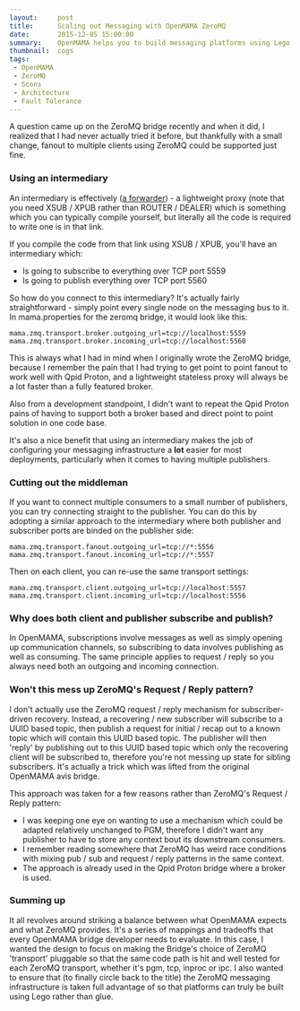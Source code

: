 ```yaml
---
layout:     post
title:      Scaling out Messaging with OpenMAMA ZeroMQ
date:       2015-12-05 15:00:00
summary:    OpenMAMA helps you to build messaging platforms using Lego rather than glue
thumbnail:  cogs
tags:
 - OpenMAMA
 - ZeroMQ
 - Scons
 - Architecture
 - Fault Tolerance
---
```


A question came up on the ZeroMQ bridge recently and when it did, I realized
that I had never actually tried it before, but thankfully with a small change,
fanout to multiple clients using ZeroMQ could be supported just fine.

### Using an intermediary

An intermediary is effectively ([a forwarder](http://zguide.zeromq.org/page:all#ZeroMQ-s-Built-In-Proxy-Function)) -
a lightweight proxy (note that you need XSUB / XPUB rather than ROUTER / DEALER) which is
something which you can typically compile yourself, but literally all the code is
required to write one is in that link.

If you compile the code from that link using XSUB / XPUB, you'll have an
intermediary which:

* Is going to subscribe to everything over TCP port 5559
* Is going to publish everything over TCP port 5560

So how do you connect to this intermediary? It's actually fairly straightforward -
simply point every single node on the messaging bus to it. In mama.properties
for the zeromq bridge, it would look like this:

    mama.zmq.transport.broker.outgoing_url=tcp://localhost:5559
    mama.zmq.transport.broker.incoming_url=tcp://localhost:5560

This is always what I had in mind when I originally wrote the ZeroMQ bridge,
because I remember the pain that I had trying to get point to point fanout
to work well with Qpid Proton, and a lightweight stateless proxy will always
be a lot faster than a fully featured broker.

Also from a development standpoint, I didn't want to repeat the Qpid Proton pains of
having to support both a broker based and direct point to point solution in one
code base.

It's also a nice benefit that using an intermediary makes the job of configuring your
messaging infrastructure a **lot** easier for most deployments, particularly when
it comes to having multiple publishers.

### Cutting out the middleman

If you want to connect multiple consumers to a small number of publishers, you can
try connecting straight to the publisher. You can do this by adopting a similar
approach to the intermediary where both publisher and subscriber ports are binded
on the publisher side:

    mama.zmq.transport.fanout.outgoing_url=tcp://*:5556
    mama.zmq.transport.fanout.incoming_url=tcp://*:5557

Then on each client, you can re-use the same transport settings:

    mama.zmq.transport.client.outgoing_url=tcp://localhost:5557
    mama.zmq.transport.client.incoming_url=tcp://localhost:5556

### Why does both client and publisher subscribe and publish?

In OpenMAMA, subscriptions involve messages as well as simply opening up communication
channels, so subscribing to data involves publishing as well as consuming. The same
principle applies to request / reply so you always need both an outgoing and incoming
connection.

### Won't this mess up ZeroMQ's Request / Reply pattern?

I don't actually use the ZeroMQ request / reply mechanism for subscriber-driven recovery.
Instead, a recovering / new subscriber will subscribe to a UUID based topic, then 
publish a request for initial / recap out to a known topic which will contain this UUID
based topic. The publisher will then 'reply' by publishing out to this UUID based topic
which only the recovering client will be subscribed to, therefore you're not messing up
state for sibling subscribers. It's actually a trick which was lifted from the original
OpenMAMA avis bridge.

This approach was taken for a few reasons rather than ZeroMQ's Request / Reply pattern:

* I was keeping one eye on wanting to use a mechanism which could be adapted relatively
  unchanged to PGM, therefore I didn't want any publisher to have to store any context 
  bout its downstream consumers.
* I remember reading somewhere that ZeroMQ has weird race conditions with mixing pub /
  sub and request / reply patterns in the same context.
* The approach is already used in the Qpid Proton bridge where a broker is used.

### Summing up

It all revolves around striking a balance between what OpenMAMA expects and what ZeroMQ
provides. It's a series of mappings and tradeoffs that every OpenMAMA bridge developer
needs to evaluate. In this case, I wanted the design to focus on making the Bridge's choice of
ZeroMQ 'transport' pluggable so that the same code path is hit and well tested for each
ZeroMQ transport, whether it's pgm, tcp, inproc or ipc. I also wanted to ensure that
(to finally circle back to the title) the ZeroMQ messaging infrastructure is taken full
advantage of so that platforms can truly be built using Lego rather than glue.